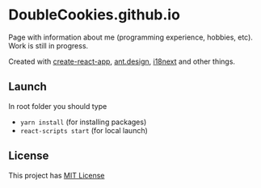 # DoubleCookies.github.io

Page with information about me (programming experience, hobbies, etc). Work is still in progress.

Created with [create-react-app](https://github.com/facebook/create-react-app), [ant.design](https://ant.design/), [i18next](https://www.i18next.com/) and other things.

## Launch
In root folder you should type
- `yarn install` (for installing packages)
- `react-scripts start` (for local launch)

## License
This project has [MIT License](https://opensource.org/licenses/MIT)